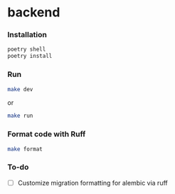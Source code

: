 # backend

### Installation

```bash 
poetry shell
poetry install
```

### Run

```bash
make dev
```
or
```bash
make run
```

### Format code with Ruff

```bash
make format
```

### To-do
- [ ] Customize migration formatting for alembic via ruff